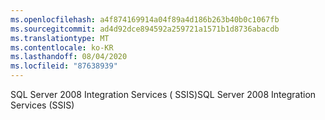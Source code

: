 ```yaml
---
ms.openlocfilehash: a4f874169914a04f89a4d186b263b40b0c1067fb
ms.sourcegitcommit: ad4d92dce894592a259721a1571b1d8736abacdb
ms.translationtype: MT
ms.contentlocale: ko-KR
ms.lasthandoff: 08/04/2020
ms.locfileid: "87638939"
---
```

<span data-ttu-id="186c9-101">SQL Server 2008 Integration Services \( SSIS\)</span><span class="sxs-lookup"><span data-stu-id="186c9-101">SQL Server 2008 Integration Services \(SSIS\)</span></span>
